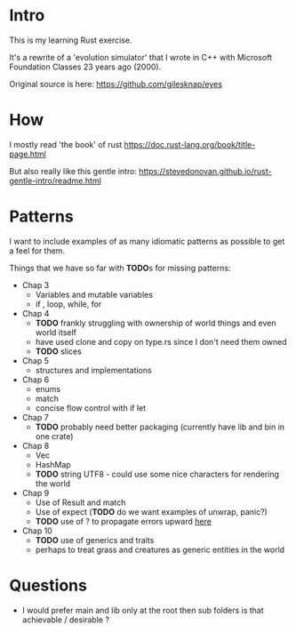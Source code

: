 # Intro

This is my learning Rust exercise.

It's a rewrite of a 'evolution simulator' that I wrote in C++ with Microsoft
Foundation Classes 23 years ago (2000).

Original source is here: https://github.com/gilesknap/eyes

# How

I mostly read 'the book' of rust https://doc.rust-lang.org/book/title-page.html

But also really like this gentle intro:
https://stevedonovan.github.io/rust-gentle-intro/readme.html

# Patterns

I want to include examples of as many idiomatic patterns as possible
to get a feel for them.

Things that we have so far with **TODO**s for missing patterns:

- Chap 3
    - Variables and mutable variables
    - if , loop, while, for
- Chap 4
    - **TODO** frankly struggling with ownership of world things and even world itself
    - have used clone and copy on type.rs since I don't need them owned
    - **TODO** slices
- Chap 5
    - structures and implementations
- Chap 6
    - enums
    - match
    - concise flow control with if let
- Chap 7
    - **TODO** probably need better packaging (currently have lib and bin in one crate)
- Chap 8
    - Vec
    - HashMap
    - **TODO** string UTF8 - could use some nice characters for rendering the world
- Chap 9
    - Use of Result and match
    - Use of expect (**TODO** do we want examples of unwrap, panic?)
    - **TODO** use of ? to propagate errors upward [here](https://doc.rust-lang.org/book/ch09-02-recoverable-errors-with-result.html#a-shortcut-for-propagating-errors-the--operator)
- Chap 10
    - **TODO** use of generics and traits
    - perhaps to treat grass and creatures as generic entities in the world


# Questions
- I would prefer main and lib only at the root then sub folders is that achievable / desirable ?

